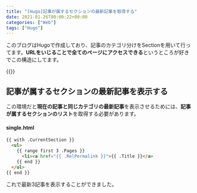 ```yaml
---
title: "[Hugo]記事が属するセクションの最新記事を取得する"
date: 2021-01-26T00:00:22+09:00
categories: ["Web"]
tags: ["Hugo"]
---
```


このブログはHugoで作成しており、記事のカテゴリ分けをSectionを用いて行ってます。<b>URLをいじることで全てのページにアクセスできる</b>というところが好きでこの構造にしてます。

{{<ad>}}

## 記事が属するセクションの最新記事を表示する

この環境だと**現在の記事と同じカテゴリの最新記事**を表示させるためには、<b>記事が属するセクションのリスト</b>を取得する必要があります。

#### single.html

```html
{{ with .CurrentSection }}
  <ul>
    {{ range first 3 .Pages }}
      <li><a href="{{ .RelPermalink }}">{{ .Title }}</a>
    {{ end }}
  </ul>
{{ end }}
```

これで最新3記事を表示することができました。

